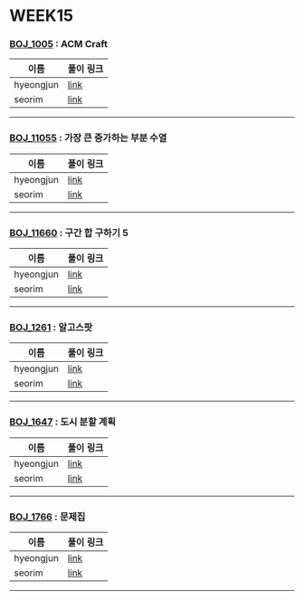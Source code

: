 # WEEK15

### [BOJ_1005](https://boj.kr/1005) : ACM Craft

|이름|풀이 링크|
|--|--|
|hyeongjun| [link](BOJ1005/hyeongjun.cpp)
|seorim| [link](BOJ1005/seorim.py)
---


### [BOJ_11055](https://boj.kr/11055) : 가장 큰 증가하는 부분 수열

|이름|풀이 링크|
|--|--|
|hyeongjun| [link](BOJ11055/hyeongjun.cpp)
|seorim| [link](BOJ11055/seorim.py)
---


### [BOJ_11660](https://boj.kr/11660) : 구간 합 구하기 5

|이름|풀이 링크|
|--|--|
|hyeongjun| [link](BOJ11660/hyeongjun.cpp)
|seorim| [link](BOJ11660/seorim.py)
---


### [BOJ_1261](https://boj.kr/1261) : 알고스팟

|이름|풀이 링크|
|--|--|
|hyeongjun| [link](BOJ1261/hyeongjun.cpp)
|seorim| [link](BOJ1261/seorim.py)
---


### [BOJ_1647](https://boj.kr/1647) : 도시 분할 계획

|이름|풀이 링크|
|--|--|
|hyeongjun| [link](BOJ1647/hyeongjun.cpp)
|seorim| [link](BOJ1647/seorim.py)
---


### [BOJ_1766](https://boj.kr/1766) : 문제집

|이름|풀이 링크|
|--|--|
|hyeongjun| [link](BOJ1766/hyeongjun.cpp)
|seorim| [link](BOJ1766/seorim.py)
---
